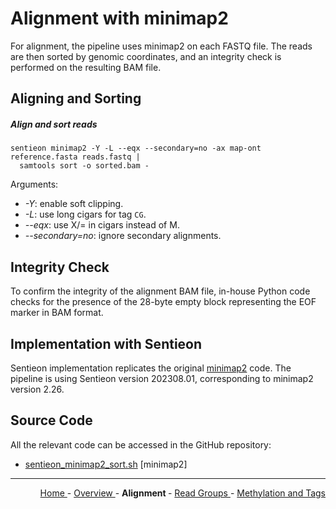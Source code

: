 
# Alignment with minimap2

For alignment, the pipeline uses minimap2 on each FASTQ file. The reads are then sorted by genomic coordinates, and an integrity check is performed on the resulting BAM file.

## Aligning and Sorting

##### Align and sort reads

```text
sentieon minimap2 -Y -L --eqx --secondary=no -ax map-ont reference.fasta reads.fastq |
  samtools sort -o sorted.bam -
```

Arguments:

- *-Y*: enable soft clipping.
- *-L*: use long cigars for tag `CG`.
- *-\-eqx*: use X/= in cigars instead of M.
- *-\-secondary=no*: ignore secondary alignments.

## Integrity Check

To confirm the integrity of the alignment BAM file, in-house Python code checks for the presence of the 28-byte empty block representing the EOF marker in BAM format.

## Implementation with Sentieon

Sentieon implementation replicates the original [minimap2](https://github.com/lh3/minimap2) code. The pipeline is using Sentieon version 202308.01, corresponding to minimap2 version 2.26.

## Source Code

All the relevant code can be accessed in the GitHub repository:

  - [sentieon_minimap2_sort.sh](https://github.com/smaht-dac/sentieon-pipelines/blob/main/dockerfiles/sentieon/sentieon_minimap2_sort.sh) [minimap2]

---

<!-- This section relies on the html links generated by GitHub Pages 
and will not render correctly in Markdown -->
<div style="text-align: right">
    <a href="/pipelines-docs/"> Home </a> -
    <a href="0_Overview.html"> Overview </a> -
    <a> <b> Alignment </b> </a> -
    <a href="2_Read_Groups.html"> Read Groups </a> -
    <a href="3_Methylation_and_Tags.html"> Methylation and Tags </a>
</div>